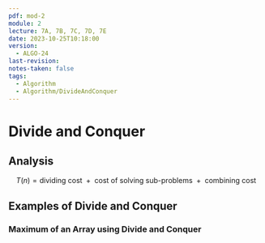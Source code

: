 ```yaml
---
pdf: mod-2
module: 2
lecture: 7A, 7B, 7C, 7D, 7E
date: 2023-10-25T10:18:00
version:
  - ALGO-24
last-revision: 
notes-taken: false
tags:
  - Algorithm
  - Algorithm/DivideAndConquer
---
```

# Divide and Conquer

## Analysis

$$
T(n) = \text{dividing cost } + \text{ cost of solving sub-problems } + \text{ combining cost} 
$$

## Examples of Divide and Conquer

### Maximum of an Array using Divide and Conquer
